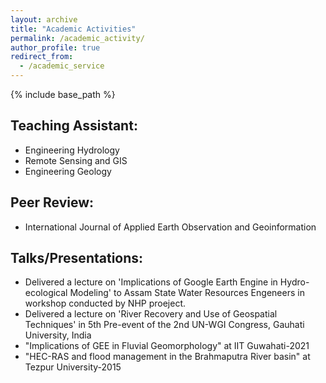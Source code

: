 ```yaml
---
layout: archive
title: "Academic Activities"
permalink: /academic_activity/
author_profile: true
redirect_from:
  - /academic_service
---
```


{% include base_path %}

## Teaching Assistant:
* Engineering Hydrology 
* Remote Sensing and GIS
* Engineering Geology

## Peer Review:
* International Journal of Applied Earth Observation and Geoinformation

## Talks/Presentations:
* Delivered a lecture on 'Implications of Google Earth Engine in Hydro-ecological Modeling' to Assam State Water Resources Engeneers in workshop conducted by NHP proeject.
* Delivered a lecture on 'River Recovery and Use of Geospatial Techniques' in 5th Pre-event of the 2nd UN-WGI Congress, Gauhati University, India
* "Implications of GEE in Fluvial Geomorphology" at IIT Guwahati-2021
* "HEC-RAS and flood management in the Brahmaputra River basin" at Tezpur University-2015




